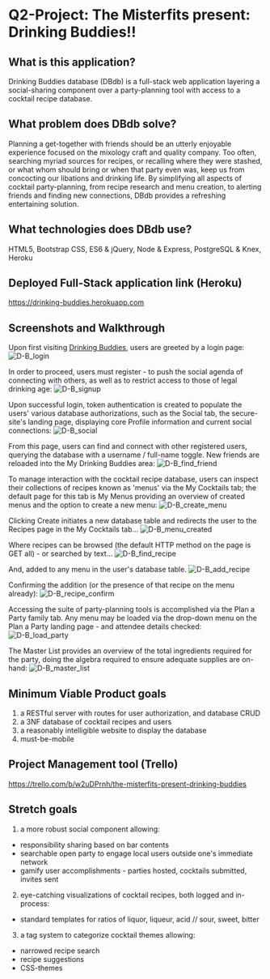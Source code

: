 
# Q2-Project: The Misterfits present: Drinking Buddies!!

## What is this application?
Drinking Buddies database (DBdb) is a full-stack web application layering a social-sharing component over a party-planning tool with access to a cocktail recipe database.

## What problem does DBdb solve?
Planning a get-together with friends should be an utterly enjoyable experience focused on the mixology craft and quality company. Too often, searching myriad sources for recipes, or recalling where they were stashed, or what whom should bring or when that party even was, keep us from concocting our libations and drinking life. By simplifying all aspects of cocktail party-planning, from recipe research and menu creation, to alerting friends and finding new connections, DBdb provides a refreshing entertaining solution.

## What technologies does DBdb use?
HTML5, Bootstrap CSS, ES6 & jQuery, Node & Express, PostgreSQL & Knex, Heroku

## Deployed Full-Stack application link (Heroku)
<https://drinking-buddies.herokuapp.com>

## Screenshots and Walkthrough
Upon first visiting [Drinking Buddies](https://drinking-buddies.herokuapp.com), users are greeted by a login page:
![D-B_login](screenshots/1-login.png)


In order to proceed, users must register - to push the social agenda of connecting with others, as well as to restrict access to those of legal drinking age:
![D-B_signup](screenshots/2-signup.png)


Upon successful login, token authentication is created to populate the users' various database authorizations, such as the Social tab, the secure-site's landing page, displaying core Profile information and current social connections:
![D-B_social](screenshots/3-social.png)

From this page, users can find and connect with other registered users, querying the database with a username / full-name toggle. New friends are reloaded into the My Drinking Buddies area:
![D-B_find_friend](screenshots/4-find_friend.png)

To manage interaction with the cocktail recipe database, users can inspect their collections of recipes known as 'menus' via the My Cocktails tab; the default page for this tab is My Menus providing an overview of created menus and the option to create a new menu:
![D-B_create_menu](screenshots/5-create_menu.png)

Clicking Create initiates a new database table and redirects the user to the Recipes page in the My Cocktails tab...
![D-B_menu_created](screenshots/6-menu_created.png)

Where recipes can be browsed (the default HTTP method on the page is GET all) - or searched by text...
![D-B_find_recipe](screenshots/7-find_recipe.png)

And, added to any menu in the user's database table.
![D-B_add_recipe](screenshots/8-add_recipe.png)

Confirming the addition (or the presence of that recipe on the menu already):
![D-B_recipe_confirm](screenshots/9-recipe_confirm.png)

Accessing the suite of party-planning tools is accomplished via the Plan a Party family tab. Any menu may be loaded via the drop-down menu on the Plan a Party landing page - and attendee details checked:
![D-B_load_party](screenshots/10-load_party.png)

The Master List provides an overview of the total ingredients required for the party, doing the algebra required to ensure adequate supplies are on-hand:
![D-B_master_list](screenshots/11-master_list.png)

## Minimum Viable Product goals
1. a RESTful server with routes for user authorization, and database CRUD
2. a 3NF database of cocktail recipes and users
3. a reasonably intelligible website to display the database
4. must-be-mobile

## Project Management tool (Trello)
<https://trello.com/b/w2uDPrnh/the-misterfits-present-drinking-buddies>

## Stretch goals
1. a more robust social component allowing:
  * responsibility sharing based on bar contents
  * searchable open party to engage local users outside one's immediate network
  * gamify user accomplishments - parties hosted, cocktails submitted, invites sent

2. eye-catching visualizations of cocktail recipes, both logged and in-process:
  * standard templates for ratios of liquor, liqueur, acid // sour, sweet, bitter

3. a tag system to categorize cocktail themes allowing:
  * narrowed recipe search
  * recipe suggestions
  * CSS-themes

